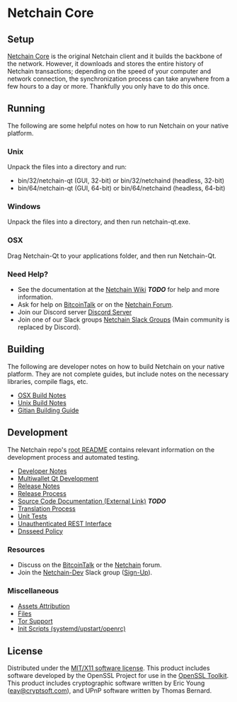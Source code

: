 Netchain Core
=====================

Setup
---------------------
[Netchain Core](http://netchain.org/wallet) is the original Netchain client and it builds the backbone of the network. However, it downloads and stores the entire history of Netchain transactions; depending on the speed of your computer and network connection, the synchronization process can take anywhere from a few hours to a day or more. Thankfully you only have to do this once.

Running
---------------------
The following are some helpful notes on how to run Netchain on your native platform.

### Unix

Unpack the files into a directory and run:

- bin/32/netchain-qt (GUI, 32-bit) or bin/32/netchaind (headless, 32-bit)
- bin/64/netchain-qt (GUI, 64-bit) or bin/64/netchaind (headless, 64-bit)

### Windows

Unpack the files into a directory, and then run netchain-qt.exe.

### OSX

Drag Netchain-Qt to your applications folder, and then run Netchain-Qt.

### Need Help?

* See the documentation at the [Netchain Wiki](https://en.bitcoin.it/wiki/Main_Page) ***TODO***
for help and more information.
* Ask for help on [BitcoinTalk](https://bitcointalk.org/index.php?topic=1262920.0) or on the [Netchain Forum](http://forum.netchain.org/).
* Join our Discord server [Discord Server](https://discord.netchain.org)
* Join one of our Slack groups [Netchain Slack Groups](https://netchain.org/slack-logins/) (Main community is replaced by Discord).

Building
---------------------
The following are developer notes on how to build Netchain on your native platform. They are not complete guides, but include notes on the necessary libraries, compile flags, etc.

- [OSX Build Notes](build-osx.md)
- [Unix Build Notes](build-unix.md)
- [Gitian Building Guide](gitian-building.md)

Development
---------------------
The Netchain repo's [root README](https://github.com/Netchain-Project/Netchain/blob/master/README.md) contains relevant information on the development process and automated testing.

- [Developer Notes](developer-notes.md)
- [Multiwallet Qt Development](multiwallet-qt.md)
- [Release Notes](release-notes.md)
- [Release Process](release-process.md)
- [Source Code Documentation (External Link)](https://dev.visucore.com/bitcoin/doxygen/) ***TODO***
- [Translation Process](translation_process.md)
- [Unit Tests](unit-tests.md)
- [Unauthenticated REST Interface](REST-interface.md)
- [Dnsseed Policy](dnsseed-policy.md)

### Resources

* Discuss on the [BitcoinTalk](https://bitcointalk.org/index.php?topic=1262920.0) or the [Netchain](http://forum.netchain.org/) forum.
* Join the [Netchain-Dev](https://netchain-dev.slack.com/) Slack group ([Sign-Up](https://netchain-dev.herokuapp.com/)).

### Miscellaneous
- [Assets Attribution](assets-attribution.md)
- [Files](files.md)
- [Tor Support](tor.md)
- [Init Scripts (systemd/upstart/openrc)](init.md)

License
---------------------
Distributed under the [MIT/X11 software license](http://www.opensource.org/licenses/mit-license.php).
This product includes software developed by the OpenSSL Project for use in the [OpenSSL Toolkit](https://www.openssl.org/). This product includes
cryptographic software written by Eric Young ([eay@cryptsoft.com](mailto:eay@cryptsoft.com)), and UPnP software written by Thomas Bernard.
